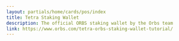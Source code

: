 ```yaml
---
layout: partials/home/cards/pos/index
title: Tetra Staking Wallet
description: The official ORBS staking wallet by the Orbs team
link: https://www.orbs.com/tetra-orbs-staking-wallet-tutorial/
---
```

